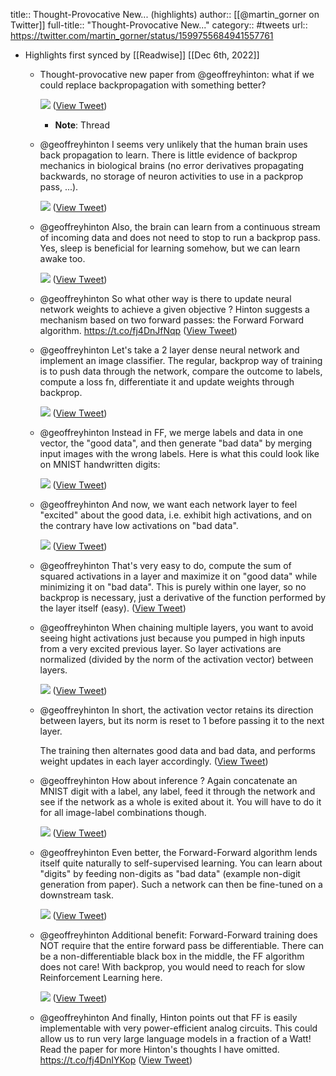title:: Thought-Provocative New... (highlights)
author:: [[@martin_gorner on Twitter]]
full-title:: "Thought-Provocative New..."
category:: #tweets
url:: https://twitter.com/martin_gorner/status/1599755684941557761

- Highlights first synced by [[Readwise]] [[Dec 6th, 2022]]
	- Thought-provocative new paper from @geoffreyhinton: what if we could replace backpropagation with something better? 
	  
	  ![](https://pbs.twimg.com/media/FjN5PduXoAA0ruC.jpg) ([View Tweet](https://twitter.com/martin_gorner/status/1599755684941557761))
		- **Note**: Thread
	- @geoffreyhinton I seems very unlikely that the human brain uses back propagation to learn. There is little evidence of backprop mechanics in biological brains (no error derivatives propagating backwards, no storage of neuron activities to use in a packprop pass, ...). 
	  
	  ![](https://pbs.twimg.com/media/FjN5fs7XgAIH1WQ.jpg) ([View Tweet](https://twitter.com/martin_gorner/status/1599755910271803394))
	- @geoffreyhinton Also, the brain can learn from a continuous stream of incoming data and does not need to stop to run a backprop pass. Yes, sleep is beneficial for learning somehow, but we can learn awake too. 
	  
	  ![](https://pbs.twimg.com/media/FjN5q-zWIAI2mYL.jpg) ([View Tweet](https://twitter.com/martin_gorner/status/1599756096516026368))
	- @geoffreyhinton So what other way is there to update neural network weights to achieve a given objective ? Hinton suggests a mechanism based on two forward passes: the Forward Forward algorithm.
	  https://t.co/fj4DnJfNqp ([View Tweet](https://twitter.com/martin_gorner/status/1599756582811623424))
	- @geoffreyhinton Let's take a 2 layer dense neural network and implement an image classifier. The regular, backprop way of training is to push data through the network, compare the outcome to labels, compute a loss fn, differentiate it and update weights through backprop. 
	  
	  ![](https://pbs.twimg.com/media/FjN7TG8WQAA2cAS.jpg) ([View Tweet](https://twitter.com/martin_gorner/status/1599758002349039616))
	- @geoffreyhinton Instead in FF, we merge labels and data in one vector, the "good data", and then generate "bad data" by merging input images with the wrong labels. Here is what this could look like on MNIST handwritten digits: 
	  
	  ![](https://pbs.twimg.com/media/FjN8-XjWYAcCRlb.jpg) ([View Tweet](https://twitter.com/martin_gorner/status/1599759770608549888))
	- @geoffreyhinton And now, we want each network layer to feel "excited" about the good data, i.e. exhibit high activations, and on the contrary have low activations on "bad data". 
	  
	  ![](https://pbs.twimg.com/media/FjN_PYpWAAA2GWg.jpg) ([View Tweet](https://twitter.com/martin_gorner/status/1599762227263074304))
	- @geoffreyhinton That's very easy to do, compute the sum of squared activations in a layer and maximize it on "good data" while minimizing it on "bad data". This is purely within one layer, so no backprop is necessary, just a derivative of the function performed by the layer itself (easy). ([View Tweet](https://twitter.com/martin_gorner/status/1599762361413292032))
	- @geoffreyhinton When chaining multiple layers, you want to avoid seeing hight activations just because you pumped in high inputs from a very excited previous layer. So layer activations are normalized (divided by the norm of the activation vector) between layers. 
	  
	  ![](https://pbs.twimg.com/media/FjOAFjrXgAc8YDW.jpg) ([View Tweet](https://twitter.com/martin_gorner/status/1599763215851737090))
	- @geoffreyhinton In short, the activation vector retains its direction between layers, but its norm is reset to 1 before passing it to the next layer.
	  
	  The training then alternates good data and bad data, and performs weight updates in each layer accordingly. ([View Tweet](https://twitter.com/martin_gorner/status/1599763383007383552))
	- @geoffreyhinton How about inference ? Again concatenate an MNIST digit with a label, any label, feed it through the network and see if the network as a whole is exited about it. You will have to do it for all image-label combinations though. 
	  
	  ![](https://pbs.twimg.com/media/FjOBqs6WYAA3kfZ.jpg) ([View Tweet](https://twitter.com/martin_gorner/status/1599764917589921792))
	- @geoffreyhinton Even better, the Forward-Forward algorithm lends itself quite naturally to self-supervised learning. You can learn about "digits" by feeding non-digits as "bad data" (example non-digit generation from paper). Such a network can then be fine-tuned on a downstream task. 
	  
	  ![](https://pbs.twimg.com/media/FjOCYPNXEAQKpNg.jpg) ([View Tweet](https://twitter.com/martin_gorner/status/1599765732312555523))
	- @geoffreyhinton Additional benefit: Forward-Forward training does NOT require that the entire forward pass be differentiable. There can be a non-differentiable black box in the middle, the FF algorithm does not care! With backprop, you would need to reach for slow Reinforcement Learning here. 
	  
	  ![](https://pbs.twimg.com/media/FjODtiQWQAAtLLc.jpg) ([View Tweet](https://twitter.com/martin_gorner/status/1599767270409969665))
	- @geoffreyhinton And finally, Hinton points out that FF is easily implementable with very power-efficient analog circuits. This could allow us to run very large language models in a fraction of a Watt!
	  Read the paper for more Hinton's thoughts I have omitted. https://t.co/fj4DnIYKop ([View Tweet](https://twitter.com/martin_gorner/status/1599768066375962625))